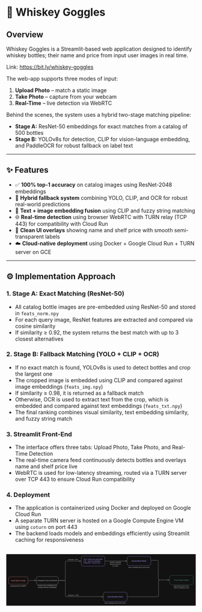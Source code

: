 # 🥃 Whiskey Goggles

## Overview
Whiskey Goggles is a Streamlit-based web application designed to identify whiskey bottles; their name and price from input user images in real time. 

Link: https://bit.ly/whiskey-goggles

The web-app supports three modes of input:

1. **Upload Photo** – match a static image  
2. **Take Photo** – capture from your webcam  
3. **Real-Time** – live detection via WebRTC  

Behind the scenes, the system uses a hybrid two-stage matching pipeline:

- **Stage A:** ResNet-50 embeddings for exact matches from a catalog of 500 bottles  
- **Stage B:** YOLOv8s for detection, CLIP for vision-language embedding, and PaddleOCR for robust fallback on label text

---

## ✨ Features

- ✅ **100% top-1 accuracy** on catalog images using ResNet-2048 embeddings  
- 🔄 **Hybrid fallback system** combining YOLO, CLIP, and OCR for robust real-world predictions  
- 🧠 **Text + image embedding fusion** using CLIP and fuzzy string matching  
- 🌐 **Real-time detection** using browser WebRTC with TURN relay (TCP 443) for compatibility with Cloud Run  
- 🎯 **Clean UI overlays** showing name and shelf price with smooth semi-transparent labels  
- ☁️ **Cloud-native deployment** using Docker + Google Cloud Run + TURN server on GCE  

---

## ⚙️ Implementation Approach

### 1. Stage A: Exact Matching (ResNet-50)
- All catalog bottle images are pre-embedded using ResNet-50 and stored in `feats_norm.npy`
- For each query image, ResNet features are extracted and compared via cosine similarity
- If similarity ≥ 0.92, the system returns the best match with up to 3 closest alternatives

### 2. Stage B: Fallback Matching (YOLO + CLIP + OCR)
- If no exact match is found, YOLOv8s is used to detect bottles and crop the largest one
- The cropped image is embedded using CLIP and compared against image embeddings (`feats_img.npy`)
- If similarity ≥ 0.98, it is returned as a fallback match
- Otherwise, OCR is used to extract text from the crop, which is embedded and compared against text embeddings (`feats_txt.npy`)
- The final ranking combines visual similarity, text embedding similarity, and fuzzy string match

### 3. Streamlit Front-End
- The interface offers three tabs: Upload Photo, Take Photo, and Real-Time Detection
- The real-time camera feed continuously detects bottles and overlays name and shelf price live
- WebRTC is used for low-latency streaming, routed via a TURN server over TCP 443 to ensure Cloud Run compatibility

### 4. Deployment
- The application is containerized using Docker and deployed on Google Cloud Run
- A separate TURN server is hosted on a Google Compute Engine VM using `coturn` on port 443
- The backend loads models and embeddings efficiently using Streamlit caching for responsiveness

![alt_text](system_architecture.png)
---
